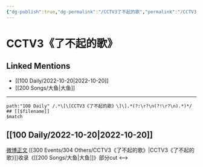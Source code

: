 ```yaml
---
{"dg-publish":true,"dg-permalink":"/CCTV3了不起的歌","permalink":"/CCTV3了不起的歌/"}
---
```


# CCTV3《了不起的歌》

## Linked Mentions
- [[100 Daily/2022-10-20\|2022-10-20]]
- [[200 Songs/大鱼\|大鱼]]


---

```expander
path:"100 Daily" /.*\[\[CCTV3《了不起的歌》\]\].*(?:\r?\n(?!\r?\n).*)*/
## [[$filename]]
$match
```
## [[100 Daily/2022-10-20\|2022-10-20]]
[微博正文](https://weibo.com/1786590437/Mb9HR8PsM) [[300 Events/304 Others/CCTV3《了不起的歌》\|CCTV3《了不起的歌》]]收录《[[200 Songs/大鱼\|大鱼]]》部分cut
<-->
